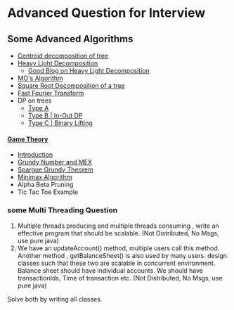# Advanced Question for Interview


## Some Advanced Algorithms

* [Centroid decomposition of tree](https://www.geeksforgeeks.org/centroid-decomposition-of-tree/)
* [Heavy Light Decomposition](https://www.geeksforgeeks.org/heavy-light-decomposition-set-1-introduction/)
  * [Good Blog on Heavy Light Decomposition](https://blog.anudeep2011.com/heavy-light-decomposition/)
* [MO's Algorithm](https://www.geeksforgeeks.org/mos-algorithm-query-square-root-decomposition-set-1-introduction/)
* [Square Root Decomposition of a tree](https://www.geeksforgeeks.org/sqrt-square-root-decomposition-technique-set-1-introduction/)
* [Fast Fourier Transform](https://www.geeksforgeeks.org/fast-fourier-transformation-poynomial-multiplication/)
* DP on trees 
  * [Type A](https://www.youtube.com/watch?v=gm4Ye0fESpU&index=2&list=PLfBJlB6T2eOsET4tlfcLs7oXR7kCyt1xc&t=0s)
  * [Type B | In-Out DP](https://www.youtube.com/watch?v=Xng1Od_v6Ug&index=3&list=PLfBJlB6T2eOsET4tlfcLs7oXR7kCyt1xc&t=181s)
  * [Type C | Binary Lifting](https://www.youtube.com/watch?v=kOfa6t8WnbI)

#### [Game Theory](https://www.geeksforgeeks.org/game-theory/)
* [Introduction](https://www.geeksforgeeks.org/introduction-to-combinatorial-game-theory/)
* [Grundy Number and MEX](https://www.geeksforgeeks.org/combinatorial-game-theory-set-3-grundy-numbersnimbers-and-mex/)
* [Spargue Grundy Theorem](https://www.youtube.com/watch?v=GRlGknQEOW8)
* [Minimax Algorithm](https://www.youtube.com/watch?v=KU9Ch59-4vw)
* Alpha Beta Pruning
* Tic Tac Toe Example


### some Multi Threading Question

1. Multiple threads producing and multiple threads consuming , write an effective program that should be scalable. (Not Distributed, No Msgs, use pure java)
2. We have an updateAccount() method, multiple users call this method. Another method , getBalanceSheet() is also used by many users. design classes  such that these two are scalable in concurrent environment. Balance sheet should have individual accounts. We should have transactionIds, Time of transaction etc. (Not Distributed, No Msgs, use pure java) 

Solve both by writing all classes.

